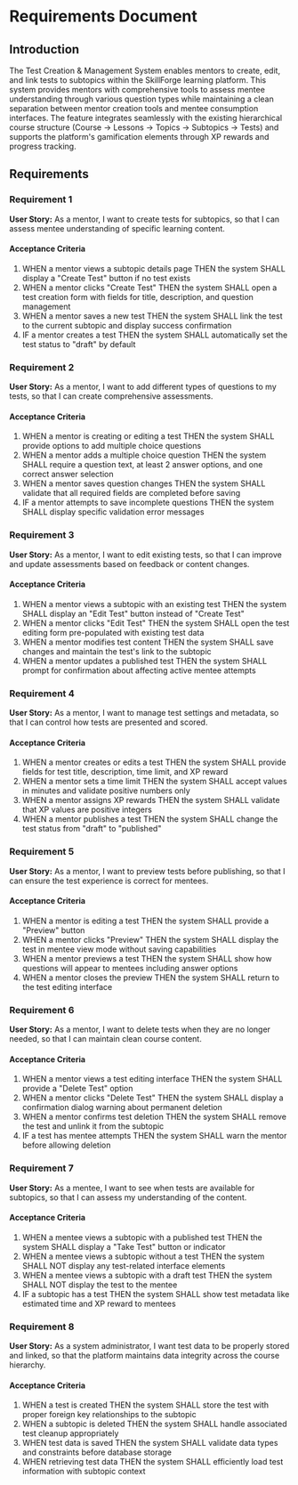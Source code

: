 # Requirements Document

## Introduction

The Test Creation & Management System enables mentors to create, edit, and link tests to subtopics within the SkillForge learning platform. This system provides mentors with comprehensive tools to assess mentee understanding through various question types while maintaining a clean separation between mentor creation tools and mentee consumption interfaces. The feature integrates seamlessly with the existing hierarchical course structure (Course → Lessons → Topics → Subtopics → Tests) and supports the platform's gamification elements through XP rewards and progress tracking.

## Requirements

### Requirement 1

**User Story:** As a mentor, I want to create tests for subtopics, so that I can assess mentee understanding of specific learning content.

#### Acceptance Criteria

1. WHEN a mentor views a subtopic details page THEN the system SHALL display a "Create Test" button if no test exists
2. WHEN a mentor clicks "Create Test" THEN the system SHALL open a test creation form with fields for title, description, and question management
3. WHEN a mentor saves a new test THEN the system SHALL link the test to the current subtopic and display success confirmation
4. IF a mentor creates a test THEN the system SHALL automatically set the test status to "draft" by default

### Requirement 2

**User Story:** As a mentor, I want to add different types of questions to my tests, so that I can create comprehensive assessments.

#### Acceptance Criteria

1. WHEN a mentor is creating or editing a test THEN the system SHALL provide options to add multiple choice questions
2. WHEN a mentor adds a multiple choice question THEN the system SHALL require a question text, at least 2 answer options, and one correct answer selection
3. WHEN a mentor saves question changes THEN the system SHALL validate that all required fields are completed before saving
4. IF a mentor attempts to save incomplete questions THEN the system SHALL display specific validation error messages

### Requirement 3

**User Story:** As a mentor, I want to edit existing tests, so that I can improve and update assessments based on feedback or content changes.

#### Acceptance Criteria

1. WHEN a mentor views a subtopic with an existing test THEN the system SHALL display an "Edit Test" button instead of "Create Test"
2. WHEN a mentor clicks "Edit Test" THEN the system SHALL open the test editing form pre-populated with existing test data
3. WHEN a mentor modifies test content THEN the system SHALL save changes and maintain the test's link to the subtopic
4. WHEN a mentor updates a published test THEN the system SHALL prompt for confirmation about affecting active mentee attempts

### Requirement 4

**User Story:** As a mentor, I want to manage test settings and metadata, so that I can control how tests are presented and scored.

#### Acceptance Criteria

1. WHEN a mentor creates or edits a test THEN the system SHALL provide fields for test title, description, time limit, and XP reward
2. WHEN a mentor sets a time limit THEN the system SHALL accept values in minutes and validate positive numbers only
3. WHEN a mentor assigns XP rewards THEN the system SHALL validate that XP values are positive integers
4. WHEN a mentor publishes a test THEN the system SHALL change the test status from "draft" to "published"

### Requirement 5

**User Story:** As a mentor, I want to preview tests before publishing, so that I can ensure the test experience is correct for mentees.

#### Acceptance Criteria

1. WHEN a mentor is editing a test THEN the system SHALL provide a "Preview" button
2. WHEN a mentor clicks "Preview" THEN the system SHALL display the test in mentee view mode without saving capabilities
3. WHEN a mentor previews a test THEN the system SHALL show how questions will appear to mentees including answer options
4. WHEN a mentor closes the preview THEN the system SHALL return to the test editing interface

### Requirement 6

**User Story:** As a mentor, I want to delete tests when they are no longer needed, so that I can maintain clean course content.

#### Acceptance Criteria

1. WHEN a mentor views a test editing interface THEN the system SHALL provide a "Delete Test" option
2. WHEN a mentor clicks "Delete Test" THEN the system SHALL display a confirmation dialog warning about permanent deletion
3. WHEN a mentor confirms test deletion THEN the system SHALL remove the test and unlink it from the subtopic
4. IF a test has mentee attempts THEN the system SHALL warn the mentor before allowing deletion

### Requirement 7

**User Story:** As a mentee, I want to see when tests are available for subtopics, so that I can assess my understanding of the content.

#### Acceptance Criteria

1. WHEN a mentee views a subtopic with a published test THEN the system SHALL display a "Take Test" button or indicator
2. WHEN a mentee views a subtopic without a test THEN the system SHALL NOT display any test-related interface elements
3. WHEN a mentee views a subtopic with a draft test THEN the system SHALL NOT display the test to the mentee
4. IF a subtopic has a test THEN the system SHALL show test metadata like estimated time and XP reward to mentees

### Requirement 8

**User Story:** As a system administrator, I want test data to be properly stored and linked, so that the platform maintains data integrity across the course hierarchy.

#### Acceptance Criteria

1. WHEN a test is created THEN the system SHALL store the test with proper foreign key relationships to the subtopic
2. WHEN a subtopic is deleted THEN the system SHALL handle associated test cleanup appropriately
3. WHEN test data is saved THEN the system SHALL validate data types and constraints before database storage
4. WHEN retrieving test data THEN the system SHALL efficiently load test information with subtopic context